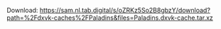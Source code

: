 Download: https://sam.nl.tab.digital/s/oZRKz5So2B8gbzY/download?path=%2Fdxvk-caches%2FPaladins&files=Paladins.dxvk-cache.tar.xz
